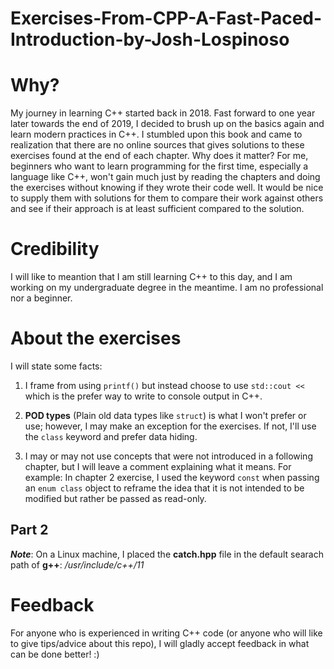 # Exercises-From-CPP-A-Fast-Paced-Introduction-by-Josh-Lospinoso
# Why?
My journey in learning C++ started back in 2018. Fast forward to one year later towards the end of 2019, I decided to brush up on the basics again and learn modern practices in C++. I stumbled upon this book and came to realization that there are no online sources that gives solutions to these exercises found at the end of each chapter. Why does it matter? For me, beginners who want to learn programming for the first time, especially a language like C++, won't gain much just by reading the chapters and doing the exercises without knowing if they wrote their code well. It would be nice to supply them with solutions for them to compare their work against others and see if their approach is at least sufficient compared to the solution. 
# Credibility
I will like to meantion that I am still learning C++ to this day, and I am working on my undergraduate degree in the meantime. I am no professional nor a beginner.
# About the exercises 
I will state some facts: 

1. I frame from using `printf()` but instead choose to use `std::cout <<` which is the prefer way to write to console output in C++.

2. **POD types** (Plain old data types like `struct`) is what I won't prefer or use; however, I may make an exception for the exercises. If not, I'll use the `class` keyword and prefer data hiding.

3. I may or may not use concepts that were not introduced in a following chapter, but I will leave a comment explaining what it means. For example: In chapter 2 exercise, I used the keyword `const` when passing an  `enum class` object to reframe the idea that it is not intended to be modified but rather be passed as read-only.

## Part 2
 ***Note***: On a Linux machine, I placed the **catch.hpp** file in the default searach path of **g++**: */usr/include/c++/11* 

# Feedback
For anyone who is experienced in writing C++ code (or anyone who will like to give tips/advice about this repo), I will gladly accept feedback in what can be done better! :)

